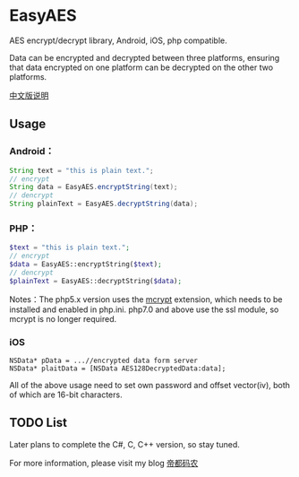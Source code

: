 # EasyAES
AES encrypt/decrypt library, Android, iOS, php compatible.

Data can be encrypted and decrypted between three platforms, ensuring that data encrypted on one platform can be decrypted on the other two platforms.

[中文版说明](./README_CN.md)

## Usage

### Android：
```Java
String text = "this is plain text.";
// encrypt
String data = EasyAES.encryptString(text);
// dencrypt
String plainText = EasyAES.decryptString(data);
```


### PHP：
```PHP
$text = "this is plain text.";
// encrypt
$data = EasyAES::encryptString($text);
// dencrypt
$plainText = EasyAES::decryptString($data);
```
Notes：The php5.x version uses the [mcrypt](https://www.php.net/manual/en/book.mcrypt.php) extension, which needs to be installed and enabled in php.ini. php7.0 and above use the ssl module, so mcrypt is no longer required.


### iOS
```Object-C
NSData* pData = ...//encrypted data form server
NSData* plaitData = [NSData AES128DecryptedData:data];
```


All of the above usage need to set own password and offset vector(iv), both of which are 16-bit characters.

## TODO List

Later plans to complete the C#, C, C++ version, so stay tuned.

For more information, please visit my blog [帝都码农](http://diducoder.com)